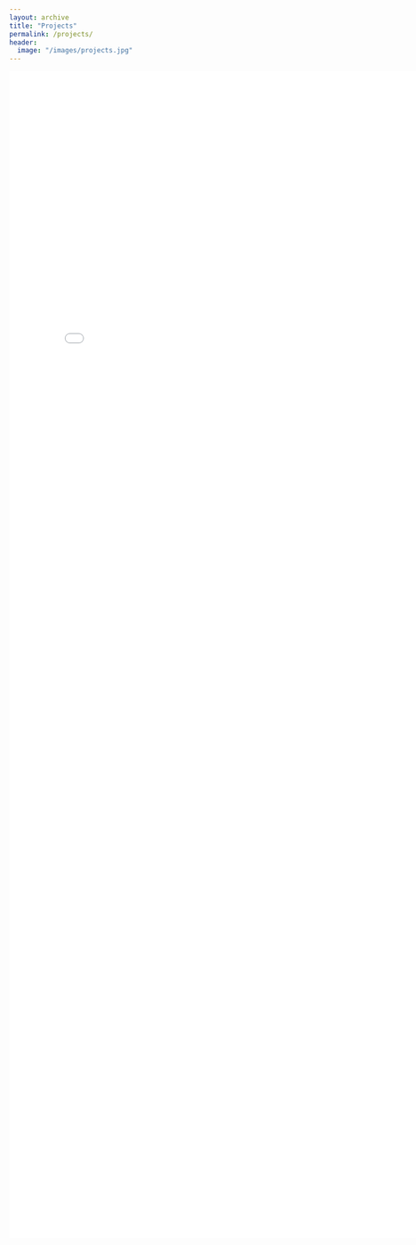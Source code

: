 ```yaml
---
layout: archive
title: "Projects"
permalink: /projects/
header:
  image: "/images/projects.jpg"
---
```


<embed src="/assets/files/resume.pdf" width="800px" height="2100px" />
